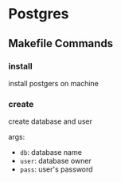 # Postgres

## Makefile Commands

### install

install postgers on machine

### create

create database and user

args:
- `db`: database name
- `user`: database owner
- `pass`: user's password
